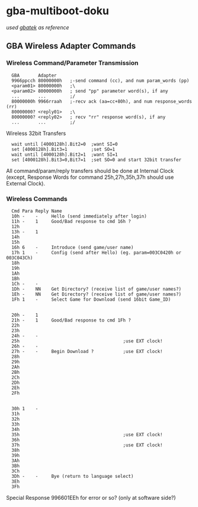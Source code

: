 # gba-multiboot-doku

_used [gbatek](https://problemkaputt.de/gbatek.htm#gbawirelessadapter) as reference_

## GBA Wireless Adapter Commands

### Wireless Command/Parameter Transmission

```
  GBA       Adapter
  9966ppcch 80000000h   ;-send command (cc), and num param_words (pp)
  <param01> 80000000h   ;\
  <param02> 80000000h   ; send "pp" parameter word(s), if any
  ...       ...         ;/
  80000000h 9966rraah   ;-recv ack (aa=cc+80h), and num response_words (rr)
  80000000? <reply01>   ;\
  80000000? <reply02>   ; recv "rr" response word(s), if any
  ...       ...         ;/
```

Wireless 32bit Transfers
```
  wait until [4000128h].Bit2=0  ;want SI=0
  set [4000128h].Bit3=1         ;set SO=1
  wait until [4000128h].Bit2=1  ;want SI=1
  set [4000128h].Bit3=0,Bit7=1  ;set SO=0 and start 32bit transfer
```

All command/param/reply transfers should be done at Internal Clock (except, Response Words for command 25h,27h,35h,37h should use External Clock).

### Wireless Commands

```
  Cmd Para Reply Name
  10h -    -     Hello (send immediately after login)
  11h -    1     Good/Bad response to cmd 16h ?
  12h
  13h -    1
  14h
  15h
  16h 6    -     Introduce (send game/user name)
  17h 1    -     Config (send after Hello) (eg. param=003C0420h or 003C043Ch)
  18h
  19h
  1Ah
  1Bh
  1Ch -    -
  1Dh -    NN    Get Directory? (receive list of game/user names?)
  1Eh -    NN    Get Directory? (receive list of game/user names?)
  1Fh 1    -     Select Game for Download (send 16bit Game_ID)


  20h -    1
  21h -    1     Good/Bad response to cmd 1Fh ?
  22h
  23h
  24h -    -
  25h                                       ;use EXT clock!
  26h -    -
  27h -    -     Begin Download ?           ;use EXT clock!
  28h
  29h
  2Ah
  2Bh
  2Ch
  2Dh
  2Eh
  2Fh


  30h 1    -
  31h
  32h
  33h
  34h
  35h                                       ;use EXT clock!
  36h
  37h                                       ;use EXT clock!
  38h
  39h
  3Ah
  3Bh
  3Ch
  3Dh -    -     Bye (return to language select)
  3Eh
  3Fh
```

Special Response 996601EEh for error or so? (only at software side?)
